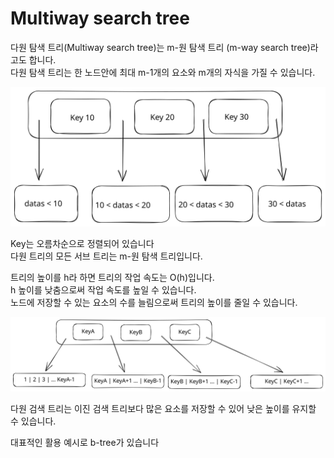# Multiway search tree

다원 탐색 트리(Multiway search tree)는 m-원 탐색 트리 (m-way search tree)라고도 합니다.\
다원 탐색 트리는 한 노드안에 최대 m-1개의 요소와 m개의 자식을 가질 수 있습니다.

<img src="../../.gitbook/assets/file.excalidraw (4).svg" alt="" class="gitbook-drawing">

Key는 오름차순으로 정렬되어 있습니다\
다원 트리의 모든 서브 트리는 m-원 탐색 트리입니다.

트리의 높이를 h라 하면 트리의 작업 속도는 O(h)입니다.\
h 높이를 낮춤으로써 작업 속도를 높일 수 있습니다. \
노드에 저장할 수 있는 요소의 수를 늘림으로써 트리의 높이를 줄일 수 있습니다.

<img src="../../.gitbook/assets/file.excalidraw (5).svg" alt="" class="gitbook-drawing">

다원 검색 트리는 이진 검색 트리보다 많은 요소를 저장할 수 있어 낮은 높이를 유지할 수 있습니다.

대표적인 활용 예시로 b-tree가 있습니다
